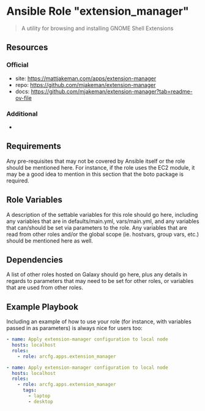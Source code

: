 # Ansible Role "extension_manager"

> A utility for browsing and installing GNOME Shell Extensions

## Resources

### Official

- site: https://mattjakeman.com/apps/extension-manager
- repo: https://github.com/mjakeman/extension-manager
- docs: https://github.com/mjakeman/extension-manager?tab=readme-ov-file

### Additional

-

## Requirements

Any pre-requisites that may not be covered by Ansible itself or the role should be mentioned here. For instance, if the
role uses the EC2 module, it may be a good idea to mention in this section that the boto package is required.

## Role Variables

A description of the settable variables for this role should go here, including any variables that are in
defaults/main.yml, vars/main.yml, and any variables that can/should be set via parameters to the role. Any variables
that are read from other roles and/or the global scope (ie. hostvars, group vars, etc.) should be mentioned here as
well.

## Dependencies

A list of other roles hosted on Galaxy should go here, plus any details in regards to parameters that may need to be set
for other roles, or variables that are used from other roles.

## Example Playbook

Including an example of how to use your role (for instance, with variables passed in as parameters) is always nice for
users too:

```yaml
- name: Apply extension-manager configuration to local node
  hosts: localhost
  roles:
    - role: arcfg.apps.extension_manager
```

```yaml
- name: Apply extension-manager configuration to local node
  hosts: localhost
  roles:
    - role: arcfg.apps.extension_manager
      tags:
        - laptop
        - desktop
```
